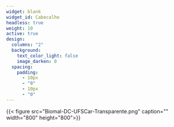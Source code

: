 ```yaml
---
widget: blank
widget_id: Cabecalho
headless: true
weight: 10
active: true
design:
  columns: "2"
  background:
    text_color_light: false
    image_darken: 0
  spacing:
    padding:
      - 10px
      - "0"
      - 10px
      - "0"
---
```

{{< figure src="Biomal-DC-UFSCar-Transparente.png" caption="" width="800" height="800">}}
